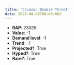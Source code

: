 ```yaml
---
title: 'Crimson Double Threat'
date: 2025-08-06T00:00:00Z
---
```

- **RAP**: 23035
- **Value**: -1
- **Demand level**: -1
- **Trend**: -1
- **Projected?**: True
- **Hyped?**: True
- **Rare?**: True
